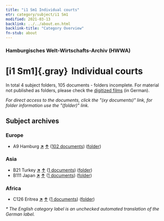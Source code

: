 ```yaml
---
title: "i1 Sm1 Individual courts"
etr: category/subject/i1 Sm1
modified: 2021-03-13
backlink: ../../about.en.html
backlink-title: "Category Overview"
fn-stub: about
---
```


### Hamburgisches Welt-Wirtschafts-Archiv (HWWA)
# [i1 Sm1]{.gray}&#8201; Individual courts&#160; 





In total 4 subject folders, 105 documents - folders incomplete.
For material not published as folders, please check the [digitized films](/film/h1_sh) (in German).

_For direct access to the documents, click the "(xy documents)" link, for folder information use the "(folder)" link._

## Subject archives



### Europe

- A9 Hamburg [**&nearr;**](../../../geo/i/140905/about.en.html "Hamburg (all folders)") [**&uarr;**](../../../geo/about.en.html#A9 "Country category system") (<a href="https://pm20.zbw.eu/dfgview/sh/140905,144698" title="about: Hamburg : Individual courts" target="_blank">102 documents</a>) ([folder](http://purl.org/pressemappe20/folder/sh/140905,144698))

### Asia

- B21 Turkey [**&nearr;**](../../../geo/i/141111/about.en.html "Turkey (all folders)") [**&uarr;**](../../../geo/about.en.html#B21 "Country category system") (<a href="https://pm20.zbw.eu/dfgview/sh/141111,144698" title="about: Turkey : Individual courts" target="_blank">1 documents</a>) ([folder](http://purl.org/pressemappe20/folder/sh/141111,144698))
- B111 Japan [**&nearr;**](../../../geo/i/141272/about.en.html "Japan (all folders)") [**&uarr;**](../../../geo/about.en.html#B111 "Country category system") (<a href="https://pm20.zbw.eu/dfgview/sh/141272,144698" title="about: Japan : Individual courts" target="_blank">1 documents</a>) ([folder](http://purl.org/pressemappe20/folder/sh/141272,144698))

### Africa

- C126 Eritrea [**&nearr;**](../../../geo/i/141483/about.en.html "Eritrea (all folders)") [**&uarr;**](../../../geo/about.en.html#C126 "Country category system") (<a href="https://pm20.zbw.eu/dfgview/sh/141483,144698" title="about: Eritrea : Individual courts" target="_blank">1 documents</a>) ([folder](http://purl.org/pressemappe20/folder/sh/141483,144698))


_* The English category label is an unchecked automated translation of the German label._

